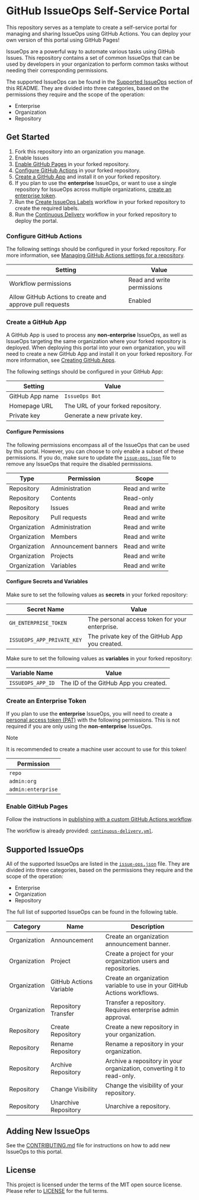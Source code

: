 # GitHub IssueOps Self-Service Portal

This repository serves as a template to create a self-service portal for
managing and sharing IssueOps using GitHub Actions. You can deploy your own
version of this portal using GitHub Pages!

IssueOps are a powerful way to automate various tasks using GitHub Issues. This
repository contains a set of common IssueOps that can be used by developers in
your organization to perform common tasks without needing their corresponding
permissions.

The supported IssueOps can be found in the
[Supported IssueOps](#supported-issueops) section of this README. They are
divided into three categories, based on the permissions they require and the
scope of the operation:

- Enterprise
- Organization
- Repository

## Get Started

1. Fork this repository into an organization you manage.
1. Enable Issues
1. [Enable GitHub Pages](#enable-github-pages) in your forked repository.
1. [Configure GitHub Actions](#configure-github-actions) in your forked
   repository.
1. [Create a GitHub App](#create-a-github-app) and install it on your forked
   repository.
1. If you plan to use the **enterprise** IssueOps, or want to use a single
   repository for IssueOps across multiple organizations,
   [create an enterprise token](#create-an-enterprise-token).
1. Run the [Create IssueOps Labels](./.github/workflows/create-labels.yml)
   workflow in your forked repository to create the required labels.
1. Run the [Continuous Delivery](./.github/workflows/continuous-delivery.yml)
   workflow in your forked repository to deploy the portal.

### Configure GitHub Actions

The following settings should be configured in your forked repository. For more
information, see
[Managing GitHub Actions settings for a repository](https://docs.github.com/en/repositories/managing-your-repositorys-settings-and-features/enabling-features-for-your-repository/managing-github-actions-settings-for-a-repository).

| Setting                                                  | Value                      |
| -------------------------------------------------------- | -------------------------- |
| Workflow permissions                                     | Read and write permissions |
| Allow GitHub Actions to create and approve pull requests | Enabled                    |

### Create a GitHub App

A GitHub App is used to process any **non-enterprise** IssueOps, as well as
IssueOps targeting the same organization where your forked repository is
deployed. When deploying this portal into your own organization, you will need
to create a new GitHub App and install it on your forked repository. For more
information, see
[Creating GitHub Apps](https://docs.github.com/en/apps/creating-github-apps).

The following settings should be configured in your GitHub App:

| Setting         | Value                              |
| --------------- | ---------------------------------- |
| GitHub App name | `IssueOps Bot`                     |
| Homepage URL    | The URL of your forked repository. |
| Private key     | Generate a new private key.        |

#### Configure Permissions

The following permissions encompass all of the IssueOps that can be used by this
portal. However, you can choose to only enable a subset of these permissions. If
you do, make sure to update the [`issue-ops.json`](./data/issue-ops.json) file
to remove any IssueOps that require the disabled permissions.

| Type         | Permission           | Scope          |
| ------------ | -------------------- | -------------- |
| Repository   | Administration       | Read and write |
| Repository   | Contents             | Read-only      |
| Repository   | Issues               | Read and write |
| Repository   | Pull requests        | Read and write |
| Organization | Administration       | Read and write |
| Organization | Members              | Read and write |
| Organization | Announcement banners | Read and write |
| Organization | Projects             | Read and write |
| Organization | Variables            | Read and write |

#### Configure Secrets and Variables

Make sure to set the following values as **secrets** in your forked repository:

| Secret Name                | Value                                          |
| -------------------------- | ---------------------------------------------- |
| `GH_ENTERPRISE_TOKEN`      | The personal access token for your enterprise. |
| `ISSUEOPS_APP_PRIVATE_KEY` | The private key of the GitHub App you created. |

Make sure to set the following values as **variables** in your forked
repository:

| Variable Name     | Value                                 |
| ----------------- | ------------------------------------- |
| `ISSUEOPS_APP_ID` | The ID of the GitHub App you created. |

### Create an Enterprise Token

If you plan to use the **enterprise** IssueOps, you will need to create a
[personal access token (PAT)](https://docs.github.com/en/authentication/keeping-your-account-and-data-secure/managing-your-personal-access-tokens#creating-a-personal-access-token-classic)
with the following permissions. This is not required if you are only using the
**non-enterprise** IssueOps.

> [!NOTE]
>
> It is recommended to create a machine user account to use for this token!

| Permission         |
| ------------------ |
| `repo`             |
| `admin:org`        |
| `admin:enterprise` |

### Enable GitHub Pages

Follow the instructions in
[publishing with a custom GitHub Actions workflow](https://docs.github.com/en/pages/getting-started-with-github-pages/configuring-a-publishing-source-for-your-github-pages-site#publishing-with-a-custom-github-actions-workflow).

The workflow is already provided:
[`continuous-delivery.yml`](./.github/workflows/continuous-delivery.yml).

## Supported IssueOps

All of the supported IssueOps are listed in the
[`issue-ops.json`](./data/issue-ops.json) file. They are divided into three
categories, based on the permissions they require and the scope of the
operation:

- Enterprise
- Organization
- Repository

The full list of supported IssueOps can be found in the following table.

| Category     | Name                    | Description                                                              |
| ------------ | ----------------------- | ------------------------------------------------------------------------ |
| Organization | Announcement            | Create an organization announcement banner.                              |
| Organization | Project                 | Create a project for your organization users and repositories.           |
| Organization | GitHub Actions Variable | Create an organization variable to use in your GitHub Actions workflows. |
| Organization | Repository Transfer     | Transfer a repository. Requires enterprise admin approval.               |
| Repository   | Create Repository       | Create a new repository in your organization.                            |
| Repository   | Rename Repository       | Rename a repository in your organization.                                |
| Repository   | Archive Repository      | Archive a repository in your organization, converting it to read-only.   |
| Repository   | Change Visibility       | Change the visibility of your repository.                                |
| Repository   | Unarchive Repository    | Unarchive a repository.                                                  |

## Adding New IssueOps

See the [CONTRIBUTING.md](./CONTRIBUTING.md) file for instructions on how to add
new IssueOps to this portal.

## License

This project is licensed under the terms of the MIT open source license. Please
refer to [LICENSE](./LICENSE) for the full terms.
